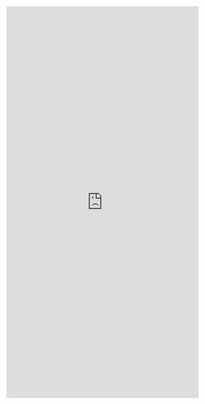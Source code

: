 
<div style="text-align: center"><iframe src="https://docs.google.com/spreadsheets/d/1SKPmggofwGLwhvmkreO38Qjj5CGD7qUfRwdewYPICdg" frameborder="0" width="100%" height="1024" scrolling="yes"></iframe></div>


